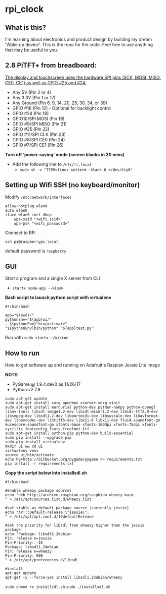 # rpi_clock

## What is this?
I'm learning about electronics and product design by building my dream 'Wake up device'. This is the repo for the code. Feel free to use anything that may be useful to you.

## 2.8 PiTFT+ from breadboard:
[The display and touchscreen uses the hardware SPI pins (SCK, MOSI, MISO, CE0, CE1) as well as GPIO #25 and #24.](https://www.adafruit.com/product/2298)
* Any 5V (Pin 2 or 4)
* Any 3.3V (Pin 1 or 17)
* Any Ground (Pin 6, 9, 14, 20, 25, 30, 34, or 39)
* GPIO #18 (Pin 12) - Optional for backlight control
* GPIO #24 (Pin 18)
* GPIO10/SPI MOSI (Pin 19)
* GPIO #9/SPI MISO (Pin 21)
* GPIO #25 (Pin 22)
* GPIO #11/SPI CLK (Pin 23)
* GPIO #8/SPI CE0 (Pin 24)
* GPIO #7/SPI CE1 (Pin 26)

**Turn off ‘power-saving’ mode (screen blanks in 30 mins)**
* Add the following line to `/etc/rc.local`
  * `sudo sh -c "TERM=linux setterm -blank 0 >/dev/tty0"`


## Setting up Wifi SSH (no keyboard/monitor)
Modify `/etc/network/interfaces`
```
allow-hotplug wlan0
auto wlan0
iface wlan0 inet dhcp
	wpa-ssid "<wifi_ssid>"
	wpa-psk "<wifi_password>”
```

Connect to RPi
```
ssh pi@raspberrypi.local
```
default password is `raspberry`

## GUI
Start a program and a single X server from CLI
* `startx some-app --kiosk`

**Bash script to launch python script with virtualenv**
```
#!/bin/bash

app="$(pwd)/"
pythonEnv="${app}ui/"
. ${pythonEnv}"bin/activate"
"${pythonEnv}bin/python" "${app}test.py"
```

Run with `sudo startx ~/ui/run`

## How to run
How to get software up and running on Adafruit's Raspian Jessie Lite image

**NOTE:** 
* PyGame @ 1.9.4.dev0 as 11/26/17
* Python v2.7.9

```
sudo apt-get update
sudo apt-get install xorg openbox xserver-xorg xinit
sudo apt-get install mercurial python-dev python-numpy python-opengl libav-tools libsdl-image1.2-dev libsdl-mixer1.2-dev libsdl-ttf2.0-dev libsmpeg-dev libsdl1.2-dev libportmidi-dev libswscale-dev libavformat-dev libavcodec-dev libtiff5-dev libx11-6 libx11-dev fluid-soundfont-gm musescore-soundfont-gm xfonts-base xfonts-100dpi xfonts-75dpi xfonts-cyrillic fontconfig fonts-freefont-ttf
sudo apt-get install python-pip python-dev build-essential 
sudo pip install --upgrade pip 
sudo pip install virtualenv
mkdir ui && cd ui
virtualenv venv
source ui/bin/activate
echo hg+http://bitbucket.org/pygame/pygame >> requirements.txt
pip install -r requirements.txt
```

**Copy the script below into installsdl.sh**
```
#!/bin/bash
  
#enable wheezy package sources
echo "deb http://archive.raspbian.org/raspbian wheezy main
" > /etc/apt/sources.list.d/wheezy.list

#set stable as default package source (currently jessie)
echo "APT::Default-release \"jessie\";
" > /etc/apt/apt.conf.d/10defaultRelease

#set the priority for libsdl from wheezy higher than the jessie package
echo "Package: libsdl1.2debian
Pin: release n=jessie
Pin-Priority: -10
Package: libsdl1.2debian
Pin: release n=wheezy
Pin-Priority: 900
" > /etc/apt/preferences.d/libsdl

#install
apt-get update
apt-get -y --force-yes install libsdl1.2debian/wheezy
```

`sudo chmod +x installsdl.sh`
`sudo ./installsdl.sh`
